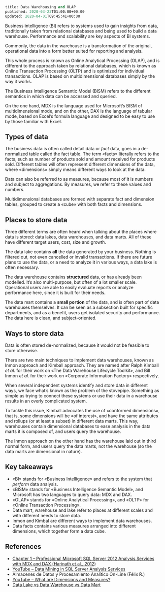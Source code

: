 ```meta
title: Data Warehousing and OLAP
published: 2020-03-23T01:00:00+00:00
updated: 2020-04-01T09:45:41+00:00
```

Business intelligence (BI) refers to systems used to gain insights from data, traditionally taken from relational databases and being used to build a data warehouse. Performance and scalability are key aspects of BI systems.

Commonly, the data in the warehouse is a transformation of the original, operational data into a form better suited for reporting and analysis.

This whole process is known as Online Analytical Processing (OLAP), and is different to the approach taken by relational databases, which is known as Online Transaction Processing (OLTP) and is optimized for individual transactions. OLAP is based on multidimensional databases simply by the way it works.

The Business Intelligence Semantic Model (BISM) refers to the different semantics in which data can be accessed and queried.

On the one hand, MDX is the language used for Microsoft’s BISM of multidimensional mode, and on the other, DAX is the language of tabular mode, based on Excel’s formula language and designed to be easy to use by those familiar with Excel.

## Types of data

The business data is often called detail data or _fact_ data, goes in a de-normalized table called the fact table. The term «facts» literally refers to the facts, such as number of products sold and amount received for products sold. Different tables will often represent different dimensions of the data, where «dimensions» simply means different ways to look at the data.

Data can also be referred to as measures, because most of it is numbers and subject to aggregations. By measures, we refer to these values and numbers.

Multidimensional databases are formed with separate fact and dimension tables, grouped to create a «cube» with both facts and dimensions.

## Places to store data

Three different terms are often heard when talking about the places where data is stored: data lakes, data warehouses, and data marts. All of these have different target users, cost, size and growth.

The data lake contains **all** the data generated by your business. Nothing is filtered out, not even cancelled or invalid transactions. If there are future plans to use the data, or a need to analyze it in various ways, a data lake is often necessary.

The data warehouse contains **structured** data, or has already been modelled. It’s also multi-purpose, but often of a lot smaller scale. Operational users are able to easily evaluate reports or analyze performance here, since it is built for their needs.

The data mart contains a **small portion** of the data, and is often part of data warehouses themselves. It can be seen as a subsection built for specific departments, and as a benefit, users get isolated security and performance. The data here is clean, and subject-oriented.

## Ways to store data

Data is often stored de-normalized, because it would not be feasible to store otherwise.

There are two main techniques to implement data warehouses, known as Inmon approach and Kimball approach. They are named after Ralph Kimball _et al._ for their work on «The Data Warehouse Lifecycle Toolkit», and Bill Inmon _et al._ for their work on «Corporate Information Factory» respectively.

When several independent systems identify and store data in different ways, we face what’s known as the problem of the stovepipe. Something as simple as trying to connect these systems or use their data in a warehouse results in an overly complicated system.

To tackle this issue, Kimball advocates the use of «conformed dimensions», that is, some dimensions will be «of interest», and have the same attributes and rollups (or at least a subset) in different data marts. This way, warehouses contain dimensional databases to ease analysis in the data marts it is composed of, and users query the warehouse.

The Inmon approach on the other hand has the warehouse laid out in third normal form, and users query the data marts, not the warehouse (so the data marts are dimensional in nature).

## Key takeaways

* «BI» stands for «Business Intelligence» and refers to the system that _perform_ data analysis.
* «BISM» stands for «Business Intelligence Semantic Model», and Microsoft has two languages to query data: MDX and DAX.
* «OLAP» stands for «Online Analytical Processing», and «OLTP» for «Online Transaction Processing».
* Data mart, warehouse and lake refer to places at different scales and with different needs to store data.
* Inmon and Kimbal are different ways to implement data warehouses.
* Data facts contains various measures arranged into different dimensions, which together form a data cube.

## References

* [Chapter 1 – Professional Microsoft SQL Server 2012 Analysis Services with MDX and DAX (Harinath et al., 2012)](https://media.wiley.com/product_data/excerpt/03/11181011/1118101103-157.pdf)
* [YouTube – Data Mining in SQL Server Analysis Services](https://youtu.be/m_DzhW-2pWI)
* Almacenes de Datos y Procesamiento Analítico On-Line (Félix R.)
* [YouTube – What are Dimensions and Measures?](https://youtu.be/qkJOace9FZg)
* [Data Lake vs Data Warehouse vs Data Mart](https://www.holistics.io/blog/data-lake-vs-data-warehouse-vs-data-mart/)

